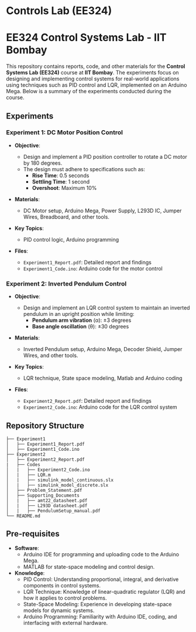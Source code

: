 # Controls Lab (EE324)
# EE324 Control Systems Lab - IIT Bombay

This repository contains reports, code, and other materials for the **Control Systems Lab (EE324)** course at **IIT Bombay**. The experiments focus on designing and implementing control systems for real-world applications using techniques such as PID control and LQR, implemented on an Arduino Mega. Below is a summary of the experiments conducted during the course.

## Experiments

### Experiment 1: DC Motor Position Control
- **Objective**: 
  - Design and implement a PID position controller to rotate a DC motor by 180 degrees.
  - The design must adhere to specifications such as:
    - **Rise Time**: 0.5 seconds
    - **Settling Time**: 1 second
    - **Overshoot**: Maximum 10%
  
- **Materials**: 
  - DC Motor setup, Arduino Mega, Power Supply, L293D IC, Jumper Wires, Breadboard, and other tools.
  
- **Key Topics**: 
  - PID control logic, Arduino programming
  
- **Files**:
  - `Experiment1_Report.pdf`: Detailed report and findings
  - `Experiment1_Code.ino`: Arduino code for the motor control
  
### Experiment 2: Inverted Pendulum Control
- **Objective**: 
  - Design and implement an LQR control system to maintain an inverted pendulum in an upright position while limiting:
    - **Pendulum arm vibration** (α): ±3 degrees
    - **Base angle oscillation** (θ): ±30 degrees
  
- **Materials**:
  - Inverted Pendulum setup, Arduino Mega, Decoder Shield, Jumper Wires, and other tools.

- **Key Topics**: 
  - LQR technique, State space modeling, Matlab and Arduino coding

- **Files**:
  - `Experiment2_Report.pdf`: Detailed report and findings
  - `Experiment2_Code.ino`: Arduino code for the LQR control system

## Repository Structure
```plaintext
├── Experiment1
│   ├── Experiment1_Report.pdf
│   ├── Experiment1_Code.ino
├── Experiment2
│   ├── Experiment2_Report.pdf
|   ├── Codes
│   |   ├── Experiment2_Code.ino
│   |   ├── LQR.m
│   |   ├── simulink_model_continuous.slx
│   |   ├── simulink_model_discrete.slx
│   ├── Problem_Statement.pdf
│   ├── Supporting_Documents
│   |   ├── amt22_datasheet.pdf
│   |   ├── L293D datasheet.pdf
│   |   ├── PendulumSetup_manual.pdf
└── README.md
```

## Pre-requisites
- **Software**:
  - Arduino IDE for programming and uploading code to the Arduino Mega.
  - MATLAB for state-space modeling and control design.
- **Knowledge**:
  - PID Control: Understanding proportional, integral, and derivative components in control systems.
  - LQR Technique: Knowledge of linear-quadratic regulator (LQR) and how it applies to control problems.
  - State-Space Modeling: Experience in developing state-space models for dynamic systems.  
  - Arduino Programming: Familiarity with Arduino IDE, coding, and interfacing with external hardware.
